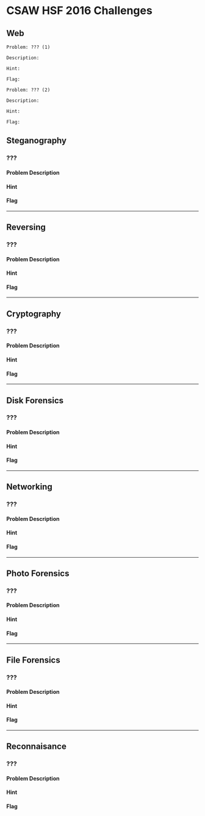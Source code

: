 # CSAW HSF 2016 Challenges

## Web

```
Problem: ??? (1)

Description:

Hint:

Flag:

```

```
Problem: ??? (2)

Description:

Hint:

Flag:
```

## Steganography

### ???
#### Problem Description

#### Hint

#### Flag

---

## Reversing

### ???
#### Problem Description

#### Hint

#### Flag

---

## Cryptography

### ???
#### Problem Description

#### Hint

#### Flag

---

## Disk Forensics

### ???
#### Problem Description

#### Hint

#### Flag

---

## Networking

### ???
#### Problem Description

#### Hint

#### Flag

---

## Photo Forensics

### ???
#### Problem Description

#### Hint

#### Flag

---

## File Forensics

### ???
#### Problem Description

#### Hint

#### Flag

---

## Reconnaisance

### ???
#### Problem Description

#### Hint

#### Flag
